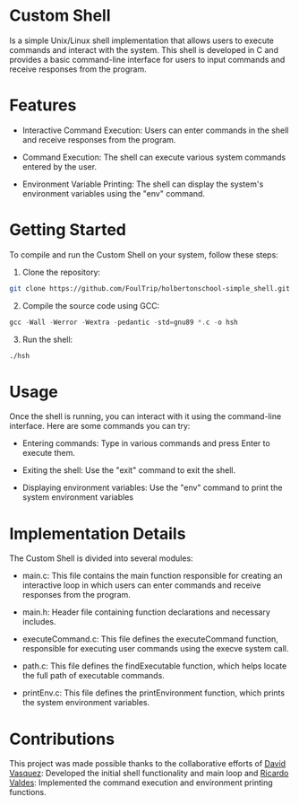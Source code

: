 # Custom Shell
Is a simple Unix/Linux shell implementation that allows users to execute commands and interact with the system. This shell is developed in C and provides a basic command-line interface for users to input commands and receive responses from the program.

# Features
 - Interactive Command Execution: Users can enter commands in the shell and receive responses from the program.

 - Command Execution: The shell can execute various system commands entered by the user.

 - Environment Variable Printing: The shell can display the system's environment variables using the "env" command.

# Getting Started
To compile and run the Custom Shell on your system, follow these steps:

1. Clone the repository:
```bash
git clone https://github.com/FoulTrip/holbertonschool-simple_shell.git
```
2. Compile the source code using GCC:
```c
gcc -Wall -Werror -Wextra -pedantic -std=gnu89 *.c -o hsh
```
3. Run the shell:
```bash
./hsh
```

# Usage
Once the shell is running, you can interact with it using the command-line interface. Here are some commands you can try:
 - Entering commands: Type in various commands and press Enter to execute them.

 - Exiting the shell: Use the "exit" command to exit the shell.

 - Displaying environment variables: Use the "env" command to print the system environment variables

#  Implementation Details
The Custom Shell is divided into several modules:
 - main.c: This file contains the main function responsible for creating an interactive loop in which users can enter commands and receive responses from the program.

 - main.h: Header file containing function declarations and necessary includes.

 - executeCommand.c: This file defines the executeCommand function, responsible for executing user commands using the execve system call.

 - path.c: This file defines the findExecutable function, which helps locate the full path of executable commands.

 - printEnv.c: This file defines the printEnvironment function, which prints the system environment variables.

# Contributions
This project was made possible thanks to the collaborative efforts of [David Vasquez](https://github.com/FoulTrip): Developed the initial shell functionality and main loop and [Ricardo Valdes](https://github.com/ricardovaldesv): Implemented the command execution and environment printing functions.